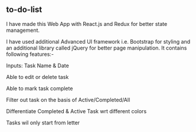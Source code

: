 ## to-do-list

I have made this Web App with React.js and Redux for better state management.

I have used additional Advanced UI framework i.e. Bootstrap for styling and an additional library called jQuery for better page manipulation.
It contains following features:-

Inputs: Task Name & Date

Able to edit or delete task

Able to mark task complete

Filter out task on the basis of Active/Completed/All

Differentiate Completed & Active Task wrt different colors

Tasks wil only start from letter
